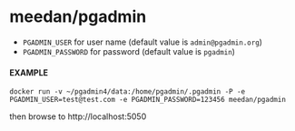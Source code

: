 # meedan/pgadmin

 * `PGADMIN_USER` for user name (default value is `admin@pgadmin.org`)
 * `PGADMIN_PASSWORD` for password (default value is `pgadmin`)

#### EXAMPLE
 ```
 docker run -v ~/pgadmin4/data:/home/pgadmin/.pgadmin -P -e PGADMIN_USER=test@test.com -e PGADMIN_PASSWORD=123456 meedan/pgadmin
 ```

then browse to http://localhost:5050